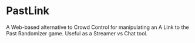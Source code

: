 # PastLink
A Web-based alternative to Crowd Control for manipulating an A Link to the Past Randomizer game. Useful as a Streamer vs Chat tool.
